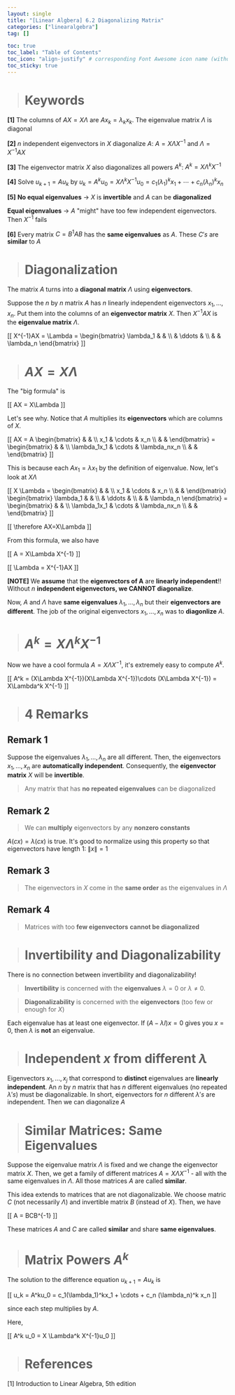 ```yaml
---
layout: single
title: "[Linear Algbera] 6.2 Diagonalizing Matrix"
categories: ["linearalgebra"]
tag: []

toc: true
toc_label: "Table of Contents"
toc_icon: "align-justify" # corresponding Font Awesome icon name (without fa prefix)
toc_sticky: true
---
```


> # Keywords

**[1]** The columns of $AX=X\Lambda$ are $Ax_k = \lambda_k x_k$. The eigenvalue matrix $\Lambda$ is diagonal

**[2]** $n$ independent eigenvectors in $X$ diagonalize $A$: $A=X\Lambda X^{-1}$ and $\Lambda = X^{-1}AX$

**[3]** The eigenvector matrix $X$ also diagonalizes all powers $A^k$: $A^k = X \Lambda^k X^{-1}$

**[4]** Solve $u_{k+1} = Au_k$ by $u_k = A^k u_0=X\Lambda^k X^{-1}u_0 = c_1(\lambda_1)^kx_1 + \cdots + c_n(\lambda_n)^k x_n$

**[5]** **No equal eigenvalues** $\rightarrow$ $X$ is **invertible** and $A$ can be **diagonalized**

**Equal eigenvalues** $\rightarrow$ $A$ "might" have too few independent eigenvectors. Then $X^{-1}$ fails

**[6]** Every matrix $C=B^{1}AB$ has the **same eigenvalues** as $A$. These $C's$ are **similar** to $A$

> # Diagonalization

The matrix $A$ turns into a **diagonal matrix** $\Lambda$ using **eigenvectors**.

Suppose the $n$ by $n$ matrix $A$ has $n$ linearly independent eigenvectors $x_1,...,x_n$. Put them into the columns of an **eigenvector matrix** $X$. Then $X^{-1}AX$ is the **eigenvalue matrix** $\Lambda$.

\[[ X^{-1}AX = \Lambda = \begin{bmatrix} \lambda_1 & & \\\ & \ddots & \\\ & & \lambda_n \end{bmatrix} \]]

> # $AX = X \Lambda$

The "big formula" is

\[[ AX = X\Lambda \]]

Let's see why. Notice that $A$ multiplies its **eigenvectors** which are columns of $X$.

\[[ AX = A \begin{bmatrix} & & \\\ x_1 & \cdots & x_n \\\ & & \end{bmatrix} = \begin{bmatrix} & & \\\ \lambda_1x_1 & \cdots & \lambda_nx_n \\\ & & \end{bmatrix} \]]

This is because each $Ax_1 = \lambda x_1$ by the definition of eigenvalue. Now, let's look at $X \Lambda$

\[[ X \Lambda = \begin{bmatrix} & & \\\ x_1 & \cdots & x_n \\\ & & \end{bmatrix} \begin{bmatrix} \lambda_1 & & \\\ & \ddots & \\\ & & \lambda_n \end{bmatrix} = \begin{bmatrix} & & \\\ \lambda_1x_1 & \cdots & \lambda_nx_n \\\ & & \end{bmatrix} \]]

\[[ \therefore AX=X\Lambda \]]

From this formula, we also have

\[[ A = X\Lambda X^{-1} \]]

\[[ \Lambda = X^{-1}AX \]]

**[NOTE]** We **assume** that the **eigenvectors of A** are **linearly independent**!! Without $n$ **independent eigenvectors, we CANNOT diagonalize**.

Now, $A$ and $\Lambda$ have **same eigenvalues** $\lambda_1,...,\lambda_n$ but their **eigenvectors are different**. The job of the original eigenvectors $x_1,...,x_n$ was to **diagonlize** $A$.

> # $A^k = X \Lambda^k X^{-1}$

Now we have a cool formula $A = X\Lambda X^{-1}$, it's extremely easy to compute $A^k$.

\[[ A^k = (X\Lambda X^{-1})(X\Lambda X^{-1})\cdots (X\Lambda X^{-1}) = X\Lambda^k X^{-1} \]]

> # 4 Remarks

## Remark 1

Suppose the eigenvalues $\lambda_1,...,\lambda_n$ are all different. Then, the eigenvectors $x_1,...,x_n$ are **automatically independent**. Consequently, the **eigenvector matrix** $X$ will be **invertible**.

> Any matrix that has **no repeated eigenvalues** can be diagonalized

## Remark 2

> We can **multiply** eigenvectors by any **nonzero constants**

$A(cx) = \lambda(cx)$ is true. It's good to normalize using this property so that eigenvectors have length 1: $\lVert x \rVert = 1$

## Remark 3

> The eigenvectors in $X$ come in the **same order** as the eigenvalues in $\Lambda$

## Remark 4

> Matrices with too **few eigenvectors** **cannot be diagonalized**

> # Invertibility and Diagonalizability

There is no connection between invertibility and diagonalizability!

> **Invertibility** is concerned with the **eigenvalues** $\lambda=0$ or $\lambda \neq 0$.

> **Diagonalizability** is concerned with the **eigenvectors** (too few or enough for $X$)

Each eigenvalue has at least one eigenvector. If $(A-\lambda I)x=0$ gives you $x=0$, then $\lambda$ is **not** an eigenvalue.

> # Independent $x$ from different $\lambda$

Eigenvectors $x_1,...,x_j$ that correspond to **distinct** eigenvalues are **linearly independent**. An $n$ by $n$ matrix that has $n$ different eigenvalues (no repeated $\lambda's$) must be diagonalizable. In short, eigenvectors for $n$ different $\lambda's$ are independent. Then we can diagonalize $A$

> # Similar Matrices: Same Eigenvalues

Suppose the eigenvalue matrix $\Lambda$ is fixed and we change the eigenvector matrix $X$. Then, we get a family of different matrices $A=X\Lambda X^{-1}$ - all with the same eigenvalues in $\Lambda$. All those matrices $A$ are called **similar**.

This idea extends to matrices that are not diagonalizable. We choose matric $C$ (not necessarily $\Lambda$) and invertible matrix $B$ (instead of $X$). Then, we have

\[[ A = BCB^{-1} \]]

These matrices $A$ and $C$ are called **similar** and share **same eigenvalues**.

> # Matrix Powers $A^k$

The solution to the difference equation $u_{k+1}=Au_k$ is

\[[ u_k = A^ku_0 = c_1(\lambda_1)^kx_1 + \cdots + c_n (\lambda_n)^k x_n \]]

since each step multiplies by $A$.

Here,

\[[ A^k u_0 = X \Lambda^k X^{-1}u_0 \]]

> # References

[1] Introduction to Linear Algebra, 5th edition
